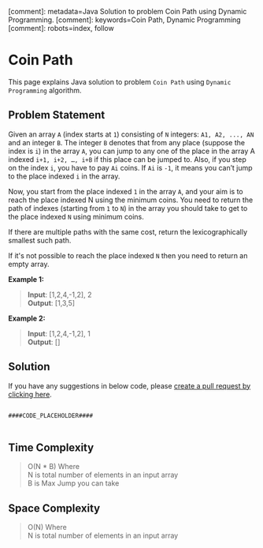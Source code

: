 [comment]: metadata=Java Solution to problem Coin Path using Dynamic Programming.
[comment]: keywords=Coin Path, Dynamic Programming
[comment]: robots=index, follow


<h1>Coin Path</h1>
<p>
This page explains Java solution to problem <code class="inline">Coin Path</code> using <code class="inline">Dynamic Programming</code> algorithm.
</p>


<h2 class="heading">Problem Statement</h2>
<p>
Given an array <code class="inline">A</code> (index starts at <code class="inline">1</code>) consisting of <code class="inline">N</code> integers: <code class="inline">A1, A2, ..., AN</code> and an integer <code class="inline">B</code>. The integer <code class="inline">B</code> denotes that from any place (suppose the index is <code class="inline">i</code>) in the array <code class="inline">A</code>, you can jump to any one of the place in the array A indexed <code class="inline">i+1, i+2, …, i+B</code> if this place can be jumped to. Also, if you step on the index <code class="inline">i</code>, you have to pay <code class="inline">Ai</code> coins. If <code class="inline">Ai</code> is <code class="inline">-1</code>, it means you can’t jump to the place indexed <code class="inline">i</code> in the array.
</p>
<p>
Now, you start from the place indexed <code class="inline">1</code> in the array <code class="inline">A</code>, and your aim is to reach the place indexed N using the minimum coins. You need to return the path of indexes (starting from <code class="inline">1</code> to <code class="inline">N</code>) in the array you should take to get to the place indexed <code class="inline">N</code> using minimum coins.
</p>
<p>
If there are multiple paths with the same cost, return the lexicographically smallest such path.
</p>
<p>
If it's not possible to reach the place indexed <code class="inline">N</code> then you need to return an empty array.
</p>

<b>Example 1:</b>
<blockquote>
<p>
<b>Input</b>: [1,2,4,-1,2], 2<br/>
<b>Output</b>: [1,3,5]<br/>
</p>
</blockquote>

<b>Example 2:</b>
<blockquote>
<p>
<b>Input</b>: [1,2,4,-1,2], 1<br/>
<b>Output</b>: []<br/>
</p>
</blockquote>


<h2 class="heading">Solution</h2>
If you have any suggestions in below code, please <a href="####LINK_PLACEHOLDER####" target="_blank" rel="noopener noreferrer" class="absolute">create a pull request by clicking here</a>.
<pre>
<code class="language-java">
####CODE_PLACEHOLDER####
</code>
</pre>


<h2 class="heading">Time Complexity</h2>
<blockquote>
<p>
O(N * B) Where <br />
N is total number of elements in an input array <br />
B is Max Jump you can take 
</p>
</blockquote>


<h2 class="heading">Space Complexity</h2>
<blockquote>
<p>
O(N) Where <br />
N is total number of elements in an input array
</p>
</blockquote>